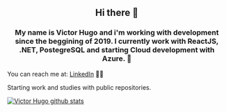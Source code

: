 ### <h2 align="center"> Hi there 👋 </h2>

<h3 align="center">My name is Victor Hugo and i'm working with development since the beggining of 2019. 
I currently work with ReactJS, .NET, PostegreSQL and starting Cloud development with Azure. 🚀</h3>

You can reach me at: [LinkedIn](https://www.linkedin.com/in/victor-hugo-ferreira-915788169/) 👨💼

<p>Starting work and studies with public repositories.</p>

[![Victor Hugo github stats](https://github-readme-stats.vercel.app/api?username=frakneable&count_private=true)](https://github.com/frakneable/github-readme-stats)
